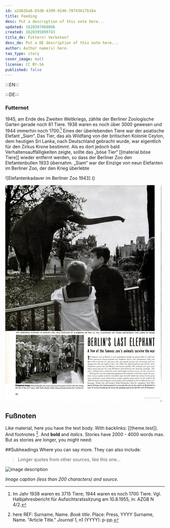 ```yaml
---
id: a2d62ba6-b5d8-4399-9146-78743617b18a
title: Feeding
desc: Put a description of this note here...
updated: 1620397460806
created: 1620395099743
title_de: Füttern! Verboten?
desc_de: Put a DE description of this note here...
author: Author name(s) here.
tao_type: story
cover_image: null
license: CC BY-SA
published: false
---
```



:::EN:::



:::DE:::

### Futternot ###
1945, am Ende des Zweiten Weltkriegs, zählte der Berliner Zoologische Garten gerade noch 81 Tiere. 1938 waren es noch über 3000 gewesen und 1944 immerhin noch 1700.[^Futternot1] Eines der überlebenden Tiere war der asiatische Elefant „Siam“. Das Tier, das als Wildfang von der britischen Kolonie Ceylon, dem heutigen Sri Lanka, nach Deutschland gebracht wurde, war eigentlich für den Zirkus Krone bestimmt. Als es dort jedoch bald Verhaltensauffälligkeiten zeigte, sollte das „böse Tier“ [[material.böse Tiere]] wieder entfernt werden, so dass der Berliner Zoo den Elefantenbullen 1933 übernahm. „Siam“ war der Einzige von neun Elefanten im Berliner Zoo, der den Krieg überlebte

![Elefantenkadaver im Berliner Zoo 1943] ()  

![Der einzige überlebende Berliner Zoo-Elefant nach Kriegsende im Oktober 1945 im Life-Magazine](images\mv\Berlins_last_elephant_Life_Magazine_Oct_15_1945_p_42.jpg) 














## Fußnoten ##

[^Futternot1]: Im Jahr 1938 waren es 3715 Tiere; 1944 waren es noch 1700 Tiere. Vgl. Halbjahresbericht für Aufsichtsratssitzung am 10.8.1955, in: AZGB N 4/2. 








Like material, here you have the text body. With backlinks: [[theme.test]].
And footnotes [^footnote1].
And **bold** and _italics_. Stories have 2000 - 4000 words max.
But as stories are longer, you might need:

##Subheadings
Where you can say more.
They can also include:
>Longer quotes from other sources, like this one...

![image description](/images/example/MfN-HBSB-Nr97.png)

_Image caption (less than 200 characters) and source._

[^footnote1]: here REF: Surname, Name. _Book title_. Place: Press, YYYY
Surname, Name. "Article Title." _Journal_ 1, n1 (YYYY): p-pp.

<!-- And this allows us to leave notes to the others that are not visible in the preview. -->
